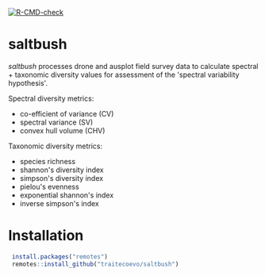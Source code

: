  <!-- badges: start -->
  [![R-CMD-check](https://github.com/traitecoevo/saltbush/actions/workflows/R-CMD-check.yaml/badge.svg)](https://github.com/traitecoevo/saltbush/actions/workflows/R-CMD-check.yaml)
  <!-- badges: end -->

# saltbush
*saltbush* processes  drone and ausplot field survey data to calculate spectral + taxonomic diversity values
for assessment of the 'spectral variability hypothesis'.

Spectral diversity metrics:
+ co-efficient of variance (CV)
+ spectral variance (SV)
+ convex hull volume (CHV)

Taxonomic diversity metrics:
+ species richness
+ shannon's diversity index
+ simpson's diversity index
+ pielou's evenness
+ exponential shannon's index
+ inverse simpson's index

# Installation
```r
 install.packages("remotes")
 remotes::install_github("traitecoevo/saltbush")
